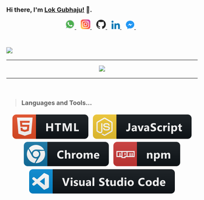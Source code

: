 ### Hi there, I'm [Lok Gubhaju!](https://loku.codes) 👋.

<p align="center">
<a href="https://facebook.com/lokgubhaju">
  <img src="./img/004-whatsapp.svg" width="25px">
</a>&nbsp;&nbsp;
<a href="https://instagram.com/lokgubhaju">
  <img src="./img/008-instagram-1.svg" width="25px">
</a>&nbsp;&nbsp;
<a href="https://github.com/lokgubhaju">
  <img src="./img/011-github.svg" width="25px">
</a>&nbsp;&nbsp;
<a href="https://facebook.com/lokgubhaju">
  <img src="./img/013-linkedin-1.svg" width="22px">
</a>&nbsp;&nbsp;
<a href="https://www.messenger.com/t/lokgubhaju">
  <img src="./img/012-messenger.svg" width="22px">
</a>&nbsp;&nbsp;
</p>

<br />


![](https://visitor-badge.glitch.me/badge?page_id=lokgubhaju.lokgubhaju)

*************
<p align="center" >
  <a href="https://github.com/anuraghazra/github-readme-stats"> 
    <img  src="https://github-readme-stats.vercel.app/api?username=lokgubhaju&&show_icons=true&theme=radical"/>
  </a>
</p>

*************

<br />

>### Languages and Tools...

<p align="center">

<!-- For more icons please follow  https://github.com/MikeCodesDotNET/ColoredBadges -->

<img src="https://raw.githubusercontent.com/8bithemant/8bithemant/master/svg/dev/languages/html.svg" alt="Twitter" style="vertical-align:top; margin:4px"> 
<img src="https://raw.githubusercontent.com/8bithemant/8bithemant/master/svg/dev/languages/js.svg" alt="js" style="vertical-align:top; margin:4px">
<img src="https://raw.githubusercontent.com/8bithemant/8bithemant/master/svg/dev/misc/chrome.svg" alt="chrome" style="vertical-align:top; margin:4px">
<img src="https://raw.githubusercontent.com/8bithemant/8bithemant/master/svg/dev/services/npm.svg" alt="npm" style="vertical-align:top; margin:4px">
<img src="https://raw.githubusercontent.com/8bithemant/8bithemant/master/svg/dev/tools/visualstudio_code.svg" alt="vscode" style="vertical-align:top; margin:4px">

</p>


<!--
**lokgubhaju/lokgubhaju** is a ✨ _special_ ✨ repository because its `README.md` (this file) appears on your GitHub profile.

Here are some ideas to get you started:

- 🔭 I’m currently working on ...
- 🌱 I’m currently learning ...
- 👯 I’m looking to collaborate on ...
- 🤔 I’m looking for help with ...
- 💬 Ask me about ...
- 📫 How to reach me: ...
- 😄 Pronouns: ...
- ⚡ Fun fact: ...
-->
